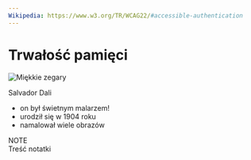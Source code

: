 ```yaml
---
Wikipedia: https://www.w3.org/TR/WCAG22/#accessible-authentication
---
```

# Trwałość pamięci

![Miękkie zegary](https://user-images.githubusercontent.com/8331614/215898827-61908788-5418-47ec-9007-82bb82351d26.png)

Salvador Dali
- on był świetnym malarzem!
- urodził się w 1904 roku
- namalował wiele obrazów

NOTE  
Treść notatki
